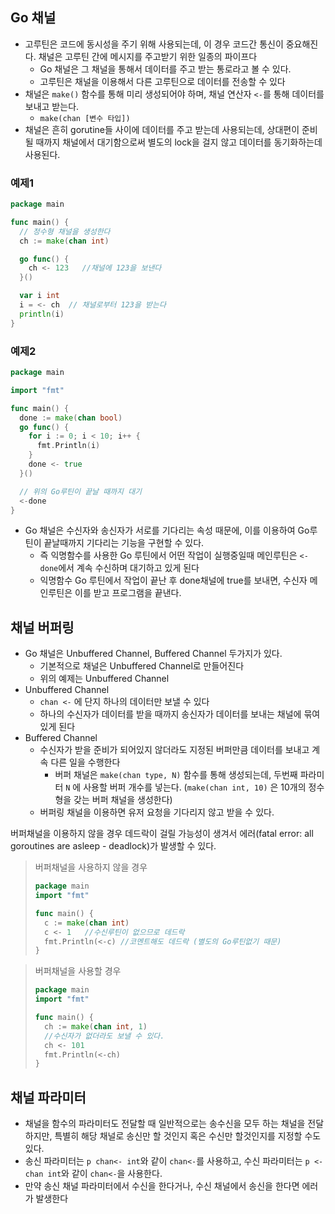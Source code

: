 ## Go 채널

- 고루틴은 코드에 동시성을 주기 위해 사용되는데, 이 경우 코드간 통신이 중요해진다. 채널은 고루틴 간에 메시지를 주고받기 위한 일종의 파이프다
  - Go 채널은 그 채널을 통해서 데이터를 주고 받는 통로라고 볼 수 있다.
  - 고루틴은 채널을 이용해서 다른 고루틴으로 데이터를 전송할 수 있다
- 채널은 `make()` 함수를 통해 미리 생성되어야 하며, 채널 연산자 `<-`를 통해 데이터를 보내고 받는다.
  - `make(chan [변수 타입])`
- 채널은 흔히 gorutine들 사이에 데이터를 주고 받는데 사용되는데, 상대편이 준비될 때까지 채널에서 대기함으로써 별도의 lock을 걸지 않고 데이터를 동기화하는데 사용된다.

### 예제1

```go
package main

func main() {
  // 정수형 채널을 생성한다 
  ch := make(chan int)

  go func() {
    ch <- 123   //채널에 123을 보낸다
  }()

  var i int
  i = <- ch  // 채널로부터 123을 받는다
  println(i)
}
```



### 예제2

```go
package main

import "fmt"

func main() {
  done := make(chan bool)
  go func() {
    for i := 0; i < 10; i++ {
      fmt.Println(i)
    }
    done <- true
  }()

  // 위의 Go루틴이 끝날 때까지 대기
  <-done
}
```

- Go 채널은 수신자와 송신자가 서로를 기다리는 속성 때문에, 이를 이용하여 Go루틴이 끝날때까지 기다리는 기능을 구현할 수 있다.
  - 즉 익명함수를 사용한 Go 루틴에서 어떤 작업이 실행중일때 메인루틴은 `<-done`에서 계속 수신하며 대기하고 있게 된다
  - 익명함수 Go 루틴에서 작업이 끝난 후 done채널에 true를 보내면, 수신자 메인루틴은 이를 받고 프로그램을 끝낸다.

## 채널 버퍼링

- Go 채널은 Unbuffered Channel, Buffered Channel 두가지가 있다.
  - 기본적으로 채널은 Unbuffered Channel로 만들어진다
  - 위의 예제는 Unbuffered Channel
- Unbuffered Channel
  - `chan <-` 에 단지 하나의 데이터만 보낼 수 있다
  - 하나의 수신자가 데이터를 받을 때까지 송신자가 데이터를 보내는 채널에 묶여 있게 된다
- Buffered Channel
  - 수신자가 받을 준비가 되어있지 않더라도 지정된 버퍼만큼 데이터를 보내고 계속 다른 일을 수행한다
    - 버퍼 채널은 `make(chan type, N)` 함수를 통해 생성되는데, 두번째 파라미터 `N` 에 사용할 버퍼 개수를 넣는다. (`make(chan int, 10)` 은 10개의 정수형을 갖는 버퍼 채널을 생성한다)
  - 버퍼링 채널을 이용하면 유저 요청을 기다리지 않고 받을 수 있다.

버퍼채널을 이용하지 않을 경우 데드락이 걸릴 가능성이 생겨서 에러(fatal error: all goroutines are asleep - deadlock)가 발생할 수 있다.

> 버퍼채널을 사용하지 않을 경우
>
> ```go
> package main
> import "fmt"
> 
> func main() {
>   c := make(chan int)
>   c <- 1   //수신루틴이 없으므로 데드락 
>   fmt.Println(<-c) //코멘트해도 데드락 (별도의 Go루틴없기 때문)
> }
> ```

> 버퍼채널을 사용할 경우
>
> ```go
> package main
> import "fmt"
> 
> func main() {
>   ch := make(chan int, 1) 
>   //수신자가 없더라도 보낼 수 있다.
>   ch <- 101
>   fmt.Println(<-ch)
> }
> ```



## 채널 파라미터

- 채널을 함수의 파라미터도 전달할 때 일반적으로는 송수신을 모두 하는 채널을 전달하지만, 특별히 해당 채널로 송신만 할 것인지 혹은 수신만 할것인지를 지정할 수도 있다.
- 송신 파라미터는 `p chan<- int`와 같이 `chan<-`를 사용하고, 수신 파라미터는 `p <-chan int`와 같이 `chan<-`을 사용한다.
- 만약 송신 채널 파라미터에서 수신을 한다거나, 수신 채널에서 송신을 한다면 에러가 발생한다

